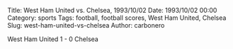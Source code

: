 Title: West Ham United vs. Chelsea, 1993/10/02
Date: 1993/10/02 00:00
Category: sports
Tags: football, football scores, West Ham United, Chelsea
Slug: west-ham-united-vs-chelsea
Author: carbonero


West Ham United 1 - 0 Chelsea
